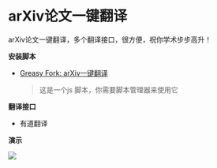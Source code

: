 # arXiv论文一键翻译

arXiv论文一键翻译，多个翻译接口，很方便，祝你学术步步高升！



**安装脚本**
- [Greasy Fork: arXiv一键翻译](https://greasyfork.org/zh-CN/scripts/463525)

    >这是一个js 脚本，你需要脚本管理器来使用它



**翻译接口**
- 有道翻译


**演示**

![](https://st.ai55.cc/img/202304081950866.gif)